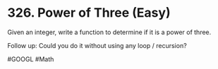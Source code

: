 # 326. Power of Three (Easy)

Given an integer, write a function to determine if it is a power of three.

Follow up:
Could you do it without using any loop / recursion?

#GOOGL
#Math
